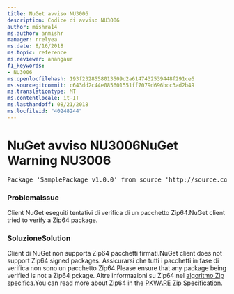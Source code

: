 ```yaml
---
title: NuGet avviso NU3006
description: Codice di avviso NU3006
author: mishra14
ms.author: anmishr
manager: rrelyea
ms.date: 8/16/2018
ms.topic: reference
ms.reviewer: anangaur
f1_keywords:
- NU3006
ms.openlocfilehash: 193f2328558013509d2a6147432539448f291ce6
ms.sourcegitcommit: c643dd2c44e085601551ff7079d696bcc3ad2b49
ms.translationtype: MT
ms.contentlocale: it-IT
ms.lasthandoff: 08/21/2018
ms.locfileid: "40248244"
---
```

# <a name="nuget-warning-nu3006"></a><span data-ttu-id="1a2d3-103">NuGet avviso NU3006</span><span class="sxs-lookup"><span data-stu-id="1a2d3-103">NuGet Warning NU3006</span></span>

<pre>Package 'SamplePackage v1.0.0' from source 'http://source.com/index.json': Signed Zip64 packages are not supported.</pre>

### <a name="issue"></a><span data-ttu-id="1a2d3-104">Problema</span><span class="sxs-lookup"><span data-stu-id="1a2d3-104">Issue</span></span>

<span data-ttu-id="1a2d3-105">Client NuGet eseguiti tentativi di verifica di un pacchetto Zip64.</span><span class="sxs-lookup"><span data-stu-id="1a2d3-105">NuGet client tried to verify a Zip64 package.</span></span>


### <a name="solution"></a><span data-ttu-id="1a2d3-106">Soluzione</span><span class="sxs-lookup"><span data-stu-id="1a2d3-106">Solution</span></span>

<span data-ttu-id="1a2d3-107">Client di NuGet non supporta Zip64 pacchetti firmati.</span><span class="sxs-lookup"><span data-stu-id="1a2d3-107">NuGet client does not support Zip64 signed packages.</span></span> <span data-ttu-id="1a2d3-108">Assicurarsi che tutti i pacchetti in fase di verifica non sono un pacchetto Zip64.</span><span class="sxs-lookup"><span data-stu-id="1a2d3-108">Please ensure that any package being verified is not a Zip64 pckage.</span></span> <span data-ttu-id="1a2d3-109">Altre informazioni su Zip64 nel [algoritmo Zip specifica](https://pkware.cachefly.net/webdocs/casestudies/APPNOTE.TXT).</span><span class="sxs-lookup"><span data-stu-id="1a2d3-109">You can read more about Zip64 in the [PKWARE Zip Specification](https://pkware.cachefly.net/webdocs/casestudies/APPNOTE.TXT).</span></span>


